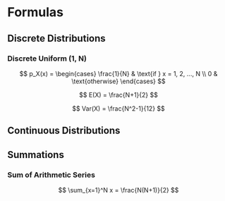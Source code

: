 # Formulas

## Discrete Distributions

### Discrete Uniform (1, N)

$$
p_X(x) =
\begin{cases}
    \frac{1}{N} & \text{if } x = 1, 2, ..., N \\
    0 & \text{otherwise}
\end{cases}
$$

$$ E(X) = \frac{N+1}{2} $$

$$ Var(X) = \frac{N^2-1}{12} $$

## Continuous Distributions

## Summations

### Sum of Arithmetic Series

$$ \sum_{x=1}^N x = \frac{N(N+1)}{2} $$